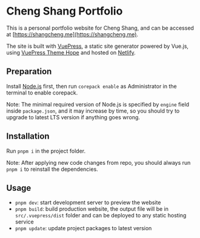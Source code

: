 # Cheng Shang Portfolio

This is a personal portfolio website for Cheng Shang, and can be accessed at [https://shangcheng.me](https://shangcheng.me).

The site is built with [VuePress](https://vuepress.vuejs.org/), a static site generator powered by Vue.js, using [VuePress Theme Hope](https://theme-hope.vuejs.press/) and hosted on [Netlify](https://netlify.com/).

## Preparation

Install [Node.js](https://nodejs.org) first, then run `corepack enable` as Administrator in the terminal to enable corepack.

Note: The minimal required version of Node.js is specified by `engine` field inside `package.json`, and it may increase by time, so you should try to upgrade to latest LTS version if anything goes wrong.

## Installation

Run `pnpm i` in the project folder.

Note: After applying new code changes from repo, you should always run `pnpm i` to reinstall the dependencies.

## Usage

- `pnpm dev`: start development server to preview the website
- `pnpm build`: build production website, the output file will be in `src/.vuepress/dist` folder and can be deployed to any static hosting service
- `pnpm update`: update project packages to latest version

